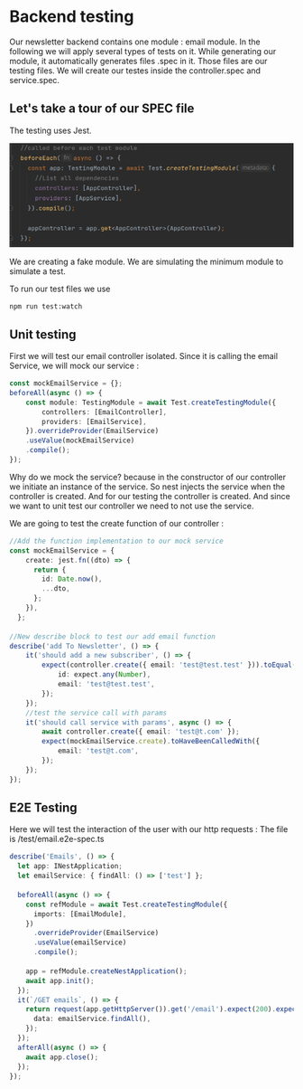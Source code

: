 # Backend testing

Our newsletter backend contains one module : email module. In the following we will apply several types of tests on  it.
While generating our module, it automatically generates files .spec in it. Those files are our testing files. We will create our testes inside the controller.spec and service.spec.

## Let's take a tour of our SPEC file

The testing uses Jest.

![img.png](img.png)

We are creating a fake module. We are simulating the minimum module to simulate a test.

To run our test files we use
```shell
npm run test:watch
```
## Unit testing

First we will test our email controller isolated.
Since it is calling the email Service, we will mock our service :
```ts
const mockEmailService = {};
beforeAll(async () => {
    const module: TestingModule = await Test.createTestingModule({
        controllers: [EmailController],
        providers: [EmailService],
    }).overrideProvider(EmailService)
    .useValue(mockEmailService)
    .compile();
});
```
Why do we mock the service? because in the constructor of our controller we initiate an instance of the service. So nest injects the service when the controller is created. And for our testing the controller is created. And since we want to unit test our controller we need to not use the service.

We are going to test the create function of our controller :
```ts
//Add the function implementation to our mock service
const mockEmailService = {
    create: jest.fn((dto) => {
      return {
        id: Date.now(),
        ...dto,
      };
    }),
  };

//New describe block to test our add email function
describe('add To Newsletter', () => {
    it('should add a new subscriber', () => {
        expect(controller.create({ email: 'test@test.test' })).toEqual({
            id: expect.any(Number),
            email: 'test@test.test',
        });
    });
    //test the service call with params
    it('should call service with params', async () => {
        await controller.create({ email: 'test@t.com' });
        expect(mockEmailService.create).toHaveBeenCalledWith({
            email: 'test@t.com',
        });
    });
});
```

## E2E Testing

Here we will test the interaction of the user with our http requests :
The file is /test/email.e2e-spec.ts
```ts
describe('Emails', () => {
  let app: INestApplication;
  let emailService: { findAll: () => ['test'] };

  beforeAll(async () => {
    const refModule = await Test.createTestingModule({
      imports: [EmailModule],
    })
      .overrideProvider(EmailService)
      .useValue(emailService)
      .compile();

    app = refModule.createNestApplication();
    await app.init();
  });
  it(`/GET emails`, () => {
    return request(app.getHttpServer()).get('/email').expect(200).expect({
      data: emailService.findAll(),
    });
  });
  afterAll(async () => {
    await app.close();
  });
});
```